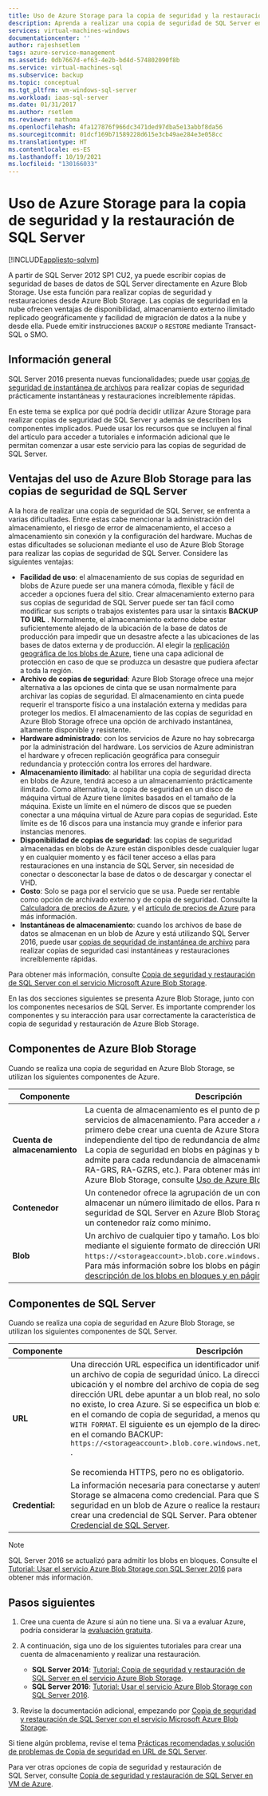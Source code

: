 ```yaml
---
title: Uso de Azure Storage para la copia de seguridad y la restauración de SQL Server | Microsoft Docs
description: Aprenda a realizar una copia de seguridad de SQL Server en Azure Storage. Se explican las ventajas de realizar una copia de seguridad de bases de datos SQL en Azure Storage.
services: virtual-machines-windows
documentationcenter: ''
author: rajeshsetlem
tags: azure-service-management
ms.assetid: 0db7667d-ef63-4e2b-bd4d-574802090f8b
ms.service: virtual-machines-sql
ms.subservice: backup
ms.topic: conceptual
ms.tgt_pltfrm: vm-windows-sql-server
ms.workload: iaas-sql-server
ms.date: 01/31/2017
ms.author: rsetlem
ms.reviewer: mathoma
ms.openlocfilehash: 4fa127876f966dc3471ded97dba5e13abbf8da56
ms.sourcegitcommit: 01dcf169b71589228d615e3cb49ae284e3e058cc
ms.translationtype: HT
ms.contentlocale: es-ES
ms.lasthandoff: 10/19/2021
ms.locfileid: "130166033"
---
```

# <a name="use-azure-storage-for-sql-server-backup-and-restore"></a>Uso de Azure Storage para la copia de seguridad y la restauración de SQL Server
[!INCLUDE[appliesto-sqlvm](../../includes/appliesto-sqlvm.md)]

A partir de SQL Server 2012 SP1 CU2, ya puede escribir copias de seguridad de bases de datos de SQL Server directamente en Azure Blob Storage. Use esta función para realizar copias de seguridad y restauraciones desde Azure Blob Storage. Las copias de seguridad en la nube ofrecen ventajas de disponibilidad, almacenamiento externo ilimitado replicado geográficamente y facilidad de migración de datos a la nube y desde ella. Puede emitir instrucciones `BACKUP` o `RESTORE` mediante Transact-SQL o SMO.

## <a name="overview"></a>Información general
SQL Server 2016 presenta nuevas funcionalidades; puede usar [copias de seguridad de instantánea de archivos](/sql/relational-databases/backup-restore/file-snapshot-backups-for-database-files-in-azure) para realizar copias de seguridad prácticamente instantáneas y restauraciones increíblemente rápidas.

En este tema se explica por qué podría decidir utilizar Azure Storage para realizar copias de seguridad de SQL Server y además se describen los componentes implicados. Puede usar los recursos que se incluyen al final del artículo para acceder a tutoriales e información adicional que le permitan comenzar a usar este servicio para las copias de seguridad de SQL Server.

## <a name="benefits-of-using-azure-blob-storage-for-sql-server-backups"></a>Ventajas del uso de Azure Blob Storage para las copias de seguridad de SQL Server
A la hora de realizar una copia de seguridad de SQL Server, se enfrenta a varias dificultades. Entre estas cabe mencionar la administración del almacenamiento, el riesgo de error de almacenamiento, el acceso a almacenamiento sin conexión y la configuración del hardware. Muchas de estas dificultades se solucionan mediante el uso de Azure Blob Storage para realizar las copias de seguridad de SQL Server. Considere las siguientes ventajas:

* **Facilidad de uso**: el almacenamiento de sus copias de seguridad en blobs de Azure puede ser una manera cómoda, flexible y fácil de acceder a opciones fuera del sitio. Crear almacenamiento externo para sus copias de seguridad de SQL Server puede ser tan fácil como modificar sus scripts o trabajos existentes para usar la sintaxis **BACKUP TO URL** . Normalmente, el almacenamiento externo debe estar suficientemente alejado de la ubicación de la base de datos de producción para impedir que un desastre afecte a las ubicaciones de las bases de datos externa y de producción. Al elegir la [replicación geográfica de los blobs de Azure](../../../storage/common/storage-redundancy.md), tiene una capa adicional de protección en caso de que se produzca un desastre que pudiera afectar a toda la región.
* **Archivo de copias de seguridad**: Azure Blob Storage ofrece una mejor alternativa a las opciones de cinta que se usan normalmente para archivar las copias de seguridad. El almacenamiento en cinta puede requerir el transporte físico a una instalación externa y medidas para proteger los medios. El almacenamiento de las copias de seguridad en Azure Blob Storage ofrece una opción de archivado instantánea, altamente disponible y resistente.
* **Hardware administrado**: con los servicios de Azure no hay sobrecarga por la administración del hardware. Los servicios de Azure administran el hardware y ofrecen replicación geográfica para conseguir redundancia y protección contra los errores del hardware.
* **Almacenamiento ilimitado**: al habilitar una copia de seguridad directa en blobs de Azure, tendrá acceso a un almacenamiento prácticamente ilimitado. Como alternativa, la copia de seguridad en un disco de máquina virtual de Azure tiene límites basados en el tamaño de la máquina. Existe un límite en el número de discos que se pueden conectar a una máquina virtual de Azure para copias de seguridad. Este límite es de 16 discos para una instancia muy grande e inferior para instancias menores.
* **Disponibilidad de copias de seguridad**: las copias de seguridad almacenadas en blobs de Azure están disponibles desde cualquier lugar y en cualquier momento y es fácil tener acceso a ellas para restauraciones en una instancia de SQL Server, sin necesidad de conectar o desconectar la base de datos o de descargar y conectar el VHD.
* **Costo**: Solo se paga por el servicio que se usa. Puede ser rentable como opción de archivado externo y de copia de seguridad. Consulte la [Calculadora de precios de Azure](https://go.microsoft.com/fwlink/?LinkId=277060 "Calculadora de precios"), y el [artículo de precios de Azure](https://go.microsoft.com/fwlink/?LinkId=277059 "Artículo sobre precios") para más información.
* **Instantáneas de almacenamiento**: cuando los archivos de base de datos se almacenan en un blob de Azure y está utilizando SQL Server 2016, puede usar [copias de seguridad de instantánea de archivo](/sql/relational-databases/backup-restore/file-snapshot-backups-for-database-files-in-azure) para realizar copias de seguridad casi instantáneas y restauraciones increíblemente rápidas.

Para obtener más información, consulte [Copia de seguridad y restauración de SQL Server con el servicio Microsoft Azure Blob Storage](/sql/relational-databases/backup-restore/sql-server-backup-and-restore-with-microsoft-azure-blob-storage-service).

En las dos secciones siguientes se presenta Azure Blob Storage, junto con los componentes necesarios de SQL Server. Es importante comprender los componentes y su interacción para usar correctamente la característica de copia de seguridad y restauración de Azure Blob Storage.

## <a name="azure-blob-storage-components"></a>Componentes de Azure Blob Storage
Cuando se realiza una copia de seguridad en Azure Blob Storage, se utilizan los siguientes componentes de Azure.

| Componente | Descripción |
| --- | --- |
| **Cuenta de almacenamiento** |La cuenta de almacenamiento es el punto de partida para todos los servicios de almacenamiento. Para acceder a Azure Blob Storage, primero debe crear una cuenta de Azure Storage. SQL Server es independiente del tipo de redundancia de almacenamiento que se usa. La copia de seguridad en blobs en páginas y blobs en bloques se admite para cada redundancia de almacenamiento (LRS, ZRS, GRS, RA-GRS, RA-GZRS, etc.). Para obtener más información acerca de Azure Blob Storage, consulte [Uso de Azure Blob Storage](https://azure.microsoft.com/develop/net/how-to-guides/blob-storage/). |
| **Contenedor** |Un contenedor ofrece la agrupación de un conjunto de blobs y puede almacenar un número ilimitado de ellos. Para realizar una copia de seguridad de SQL Server en Azure Blob Storage, debe haber creado un contenedor raíz como mínimo. |
| **Blob** |Un archivo de cualquier tipo y tamaño. Los blobs son direccionables mediante el siguiente formato de dirección URL: `https://<storageaccount>.blob.core.windows.net/<container>/<blob>`. Para más información sobre los blobs en páginas, consulte la [descripción de los blobs en bloques y en páginas](/rest/api/storageservices/Understanding-Block-Blobs--Append-Blobs--and-Page-Blobs) |

## <a name="sql-server-components"></a>Componentes de SQL Server
Cuando se realiza una copia de seguridad en Azure Blob Storage, se utilizan los siguientes componentes de SQL Server.

| Componente | Descripción |
| --- | --- |
| **URL** |Una dirección URL especifica un identificador uniforme de recursos (URI) para un archivo de copia de seguridad único. La dirección URL proporciona la ubicación y el nombre del archivo de copia de seguridad de SQL Server. La dirección URL debe apuntar a un blob real, no solo a un contenedor. Si el blob no existe, lo crea Azure. Si se especifica un blob existente, se produce un error en el comando de copia de seguridad, a menos que se especifique la opción `WITH FORMAT`. El siguiente es un ejemplo de la dirección URL que especificaría en el comando BACKUP: `https://<storageaccount>.blob.core.windows.net/<container>/<FILENAME.bak>` .<br><br> Se recomienda HTTPS, pero no es obligatorio. |
| **Credential:** |La información necesaria para conectarse y autenticarse en Azure Blob Storage se almacena como credencial. Para que SQL Server escriba copias de seguridad en un blob de Azure o realice la restauración desde él es preciso crear una credencial de SQL Server. Para obtener más información, vea [Credencial de SQL Server](/sql/t-sql/statements/create-credential-transact-sql). |

> [!NOTE]
> SQL Server 2016 se actualizó para admitir los blobs en bloques. Consulte el [Tutorial: Usar el servicio Azure Blob Storage con SQL Server 2016](/sql/relational-databases/tutorial-use-azure-blob-storage-service-with-sql-server-2016) para obtener más información.
> 

## <a name="next-steps"></a>Pasos siguientes

1. Cree una cuenta de Azure si aún no tiene una. Si va a evaluar Azure, podría considerar la [evaluación gratuita](https://azure.microsoft.com/free/).
2. A continuación, siga uno de los siguientes tutoriales para crear una cuenta de almacenamiento y realizar una restauración.
   
   * **SQL Server 2014**: [Tutorial: Copia de seguridad y restauración de SQL Server en el servicio Azure Blob Storage](/previous-versions/sql/2014/relational-databases/backup-restore/sql-server-backup-to-url).
   * **SQL Server 2016**: [Tutorial: Usar el servicio Azure Blob Storage con SQL Server 2016](/sql/relational-databases/tutorial-use-azure-blob-storage-service-with-sql-server-2016).
3. Revise la documentación adicional, empezando por [Copia de seguridad y restauración de SQL Server con el servicio Microsoft Azure Blob Storage](/sql/relational-databases/backup-restore/sql-server-backup-and-restore-with-microsoft-azure-blob-storage-service).

Si tiene algún problema, revise el tema [Prácticas recomendadas y solución de problemas de Copia de seguridad en URL de SQL Server](/sql/relational-databases/backup-restore/sql-server-backup-to-url-best-practices-and-troubleshooting).

Para ver otras opciones de copia de seguridad y restauración de SQL Server, consulte [Copia de seguridad y restauración de SQL Server en VM de Azure](backup-restore.md).
